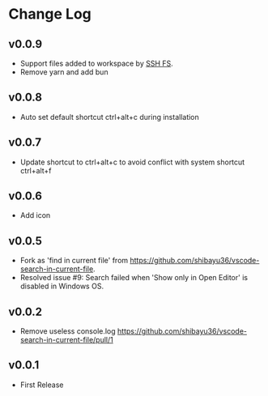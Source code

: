 # Change Log
## v0.0.9
- Support files added to workspace by [SSH FS](https://marketplace.visualstudio.com/items?itemName=Kelvin.vscode-sshfs).
- Remove yarn and add bun

## v0.0.8
- Auto set default shortcut ctrl+alt+c during installation

## v0.0.7
- Update shortcut to ctrl+alt+c to avoid conflict with system shortcut ctrl+alt+f

## v0.0.6
- Add icon

## v0.0.5 
- Fork as 'find in current file' from https://github.com/shibayu36/vscode-search-in-current-file.
- Resolved issue #9: Search failed when 'Show only in Open Editor' is disabled in Windows OS.

## v0.0.2
- Remove useless console.log https://github.com/shibayu36/vscode-search-in-current-file/pull/1

## v0.0.1
- First Release
